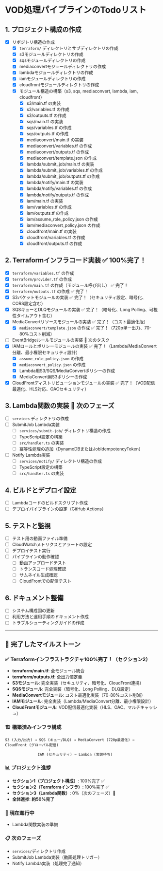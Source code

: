 # VOD処理パイプラインのTodoリスト

## 1. プロジェクト構成の作成
- [x] リポジトリ構造の作成
  - [x] `terraform/` ディレクトリとサブディレクトリの作成
  - [x] s3モジュールディレクトリの作成
  - [x] sqsモジュールディレクトリの作成
  - [x] mediaconvertモジュールディレクトリの作成
  - [x] lambdaモジュールディレクトリの作成
  - [x] iamモジュールディレクトリの作成
  - [x] cloudfrontモジュールディレクトリの作成
  - [x] モジュール構造の構築（s3, sqs, mediaconvert, lambda, iam, cloudfront）
    - [x] s3/main.tf の実装
    - [x] s3/variables.tf の作成
    - [x] s3/outputs.tf の作成
    - [x] sqs/main.tf の実装
    - [x] sqs/variables.tf の作成
    - [x] sqs/outputs.tf の作成
    - [x] mediaconvert/main.tf の実装
    - [x] mediaconvert/variables.tf の作成
    - [x] mediaconvert/outputs.tf の作成
    - [x] mediaconvert/template.json の作成
    - [x] lambda/submit_job/main.tf の実装
    - [x] lambda/submit_job/variables.tf の作成
    - [x] lambda/submit_job/outputs.tf の作成
    - [x] lambda/notify/main.tf の実装
    - [x] lambda/notify/variables.tf の作成
    - [x] lambda/notify/outputs.tf の作成
    - [x] iam/main.tf の実装
    - [x] iam/variables.tf の作成
    - [x] iam/outputs.tf の作成
    - [x] iam/assume_role_policy.json の作成
    - [x] iam/mediaconvert_policy.json の作成
    - [x] cloudfront/main.tf の実装
    - [x] cloudfront/variables.tf の作成
    - [x] cloudfront/outputs.tf の作成

## 2. Terraformインフラコード実装 ✅ **100%完了！**
- [x] `terraform/variables.tf` の作成
- [x] `terraform/provider.tf` の作成
- [x] `terraform/main.tf` の作成（モジュール呼び出し） ✅ 完了！
- [x] `terraform/outputs.tf` の作成 ✅ 完了！
- [x] S3バケットモジュールの実装 ✅ 完了！（セキュリティ設定、暗号化、CORS設定含む）
- [x] SQSキューとDLQモジュールの実装 ✅ 完了！（暗号化、Long Polling、可視性タイムアウト含む）
- [x] MediaConvertリソースモジュールの実装 ✅ 完了！（コスト最適化版）
  - [x] `mediaconvert/template.json` の作成 ✅ 完了！（720p単一出力、70-80%コスト削減）
- [ ] EventBridgeルールモジュールの実装 🔄 次のタスク
- [x] IAMロールとポリシーモジュールの実装 ✅ 完了！（Lambda/MediaConvert分離、最小権限セキュリティ設計）
  - [x] `assume_role_policy.json` の作成
  - [x] `mediaconvert_policy.json` の作成
  - [x] Lambda用S3/SQS/MediaConvertポリシーの作成
  - [x] MediaConvert用S3ポリシーの作成
- [x] CloudFrontディストリビューションモジュールの実装 ✅ 完了！（VOD配信最適化、HLS対応、OACセキュリティ）

## 3. Lambda関数の実装 🔄 **次のフェーズ**
- [ ] `services` ディレクトリの作成
- [ ] SubmitJob Lambda実装
  - [ ] `services/submit-job/` ディレクトリ構造の作成
  - [ ] TypeScript設定の構築
  - [ ] `src/handler.ts` の実装
  - [ ] 冪等性処理の追加（DynamoDBまたはJobIdempotencyToken）
- [ ] Notify Lambda実装
  - [ ] `services/notify/` ディレクトリ構造の作成
  - [ ] TypeScript設定の構築
  - [ ] `src/handler.ts` の実装

## 4. ビルドとデプロイ設定
- [ ] Lambdaコードのビルドスクリプト作成
- [ ] デプロイパイプラインの設定（GitHub Actions）

## 5. テストと監視
- [ ] テスト用の動画ファイル準備
- [ ] CloudWatchメトリクスとアラートの設定
- [ ] デプロイテスト実行
- [ ] パイプラインの動作確認
  - [ ] 動画アップロードテスト
  - [ ] トランスコード処理確認
  - [ ] サムネイル生成確認
  - [ ] CloudFrontでの配信テスト

## 6. ドキュメント整備
- [ ] システム構成図の更新
- [ ] 利用方法と運用手順のドキュメント作成
- [ ] トラブルシューティングガイドの作成

---

## 🎉 **完了したマイルストーン**

### ✅ **Terraformインフラストラクチャ100%完了！**（セクション2）
- **terraform/main.tf**: 全モジュール統合 
- **terraform/outputs.tf**: 全出力値定義
- **S3モジュール**: 完全実装（セキュリティ、暗号化、CloudFront連携）
- **SQSモジュール**: 完全実装（暗号化、Long Polling、DLQ設定）
- **MediaConvertモジュール**: コスト最適化実装（70-80%コスト削減）
- **IAMモジュール**: 完全実装（Lambda/MediaConvert分離、最小権限設計）
- **CloudFrontモジュール**: VOD配信最適化実装（HLS、OAC、マルチキャッシュ）

### 🏗️ **構築済みインフラ構成**
```
S3 (入力/出力) → SQS (キュー/DLQ) → MediaConvert (720p最適化) → CloudFront (グローバル配信)
                    ↓
               IAM (セキュリティ) → Lambda (実装待ち)
```

### 📊 **プロジェクト進捗**
- **セクション1（プロジェクト構成）**: 100%完了 ✅
- **セクション2（Terraformインフラ）**: 100%完了 ✅
- **セクション3（Lambda関数）**: 0%（次のフェーズ）🔄
- **全体進捗**: **約50%完了**

### 🔄 **現在進行中**
- Lambda関数実装の準備

### 📋 **次のフェーズ**
- `services/`ディレクトリ作成
- SubmitJob Lambda実装（動画処理トリガー）
- Notify Lambda実装（処理完了通知） 